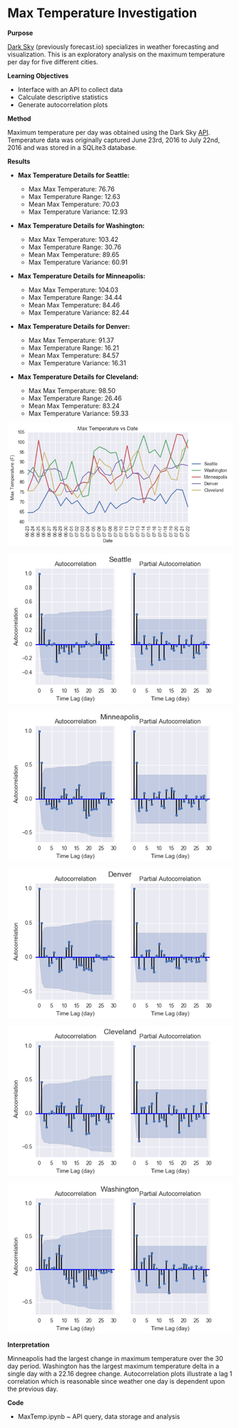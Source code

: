 # Max Temperature Investigation

**Purpose**

[Dark Sky](https://darksky.net/) (previously forecast.io) specializes in weather forecasting and visualization.  This is an exploratory analysis on the maximum temperature per day for five different cities.

**Learning Objectives**

* Interface with an API to collect data
* Calculate descriptive statistics
* Generate autocorrelation plots

**Method**

Maximum temperature per day was obtained using the Dark Sky [API](https://api.darksky.net/).  Temperature data was originally captured June 23rd, 2016 to July 22nd, 2016 and was stored in a SQLite3 database.

**Results**

* **Max Temperature Details for Seattle:**
  * Max Max Temperature: 76.76
  * Max Temperature Range: 12.63
  * Mean Max Temperature: 70.03
  * Max Temperature Variance: 12.93

* **Max Temperature Details for Washington:**
  * Max Max Temperature: 103.42
  * Max Temperature Range: 30.76
  * Mean Max Temperature: 89.65
  * Max Temperature Variance: 60.91

* **Max Temperature Details for Minneapolis:**
  * Max Max Temperature: 104.03
  * Max Temperature Range: 34.44
  * Mean Max Temperature: 84.46
  * Max Temperature Variance: 82.44

* **Max Temperature Details for Denver:**
  * Max Max Temperature: 91.37
  * Max Temperature Range: 16.21
  * Mean Max Temperature: 84.57
  * Max Temperature Variance: 16.31

* **Max Temperature Details for Cleveland:**
  * Max Max Temperature: 98.50
  * Max Temperature Range: 26.46
  * Mean Max Temperature: 83.24
  * Max Temperature Variance: 59.33

![alt text](https://raw.githubusercontent.com/silkaitis/MaxTemp/master/images/Max%20Temperature%20vs%20Day.png)

![alt text](https://raw.githubusercontent.com/silkaitis/MaxTemp/master/images/Autocorrelation%20-%20Seattle.png)

![alt text](https://raw.githubusercontent.com/silkaitis/MaxTemp/master/images/Autocorrelation%20-%20Minneapolis.png)

![alt text](https://raw.githubusercontent.com/silkaitis/MaxTemp/master/images/Autocorrelation%20-%20Denver.png)

![alt text](https://raw.githubusercontent.com/silkaitis/MaxTemp/master/images/Autocorrelation%20-%20Cleveland.png)

![alt text](https://raw.githubusercontent.com/silkaitis/MaxTemp/master/images/Autocorrelation%20-%20Washington.png)

**Interpretation**

Minneapolis had the largest change in maximum temperature over the 30 day period.  Washington has the largest maximum temperature delta in a single day with a 22.16 degree change.  Autocorrelation plots illustrate a lag 1 correlation which is reasonable since weather one day is dependent upon the previous day.  

**Code**

* MaxTemp.ipynb ~ API query, data storage and analysis
